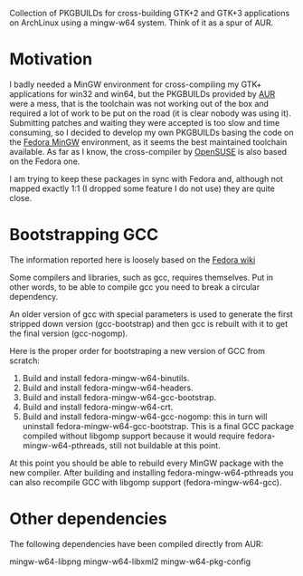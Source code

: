 Collection of PKGBUILDs for cross-building GTK+2 and GTK+3 applications on
ArchLinux using a mingw-w64 system. Think of it as a spur of AUR.

Motivation
==========

I badly needed a MinGW environment for cross-compiling my GTK+ applications for
win32 and win64, but the PKGBUILDs provided by [AUR](http://aur.archlinux.org/)
were a mess, that is the toolchain was not working out of the box and required
a lot of work to be put on the road (it is clear nobody was using it).
Submitting patches and waiting they were accepted is too slow and time
consuming, so I decided to develop my own PKGBUILDs basing the code on the
[Fedora MinGW](http://pkgs.fedoraproject.org/cgit/) environment, as it seems
the best maintained toolchain available. As far as I know, the cross-compiler
by [OpenSUSE](http://build.opensuse.org/project/show?project=windows:mingw) is
also based on the Fedora one.

I am trying to keep these packages  in sync with Fedora and, although not
mapped exactly 1:1 (I dropped some feature I do not use) they are quite close.

Bootstrapping GCC
=================

The information reported here is loosely based on the
[Fedora wiki](http://fedoraproject.org/wiki/MinGW/CrossCompilerFramework)

Some compilers and libraries, such as gcc, requires themselves. Put in other
words, to be able to compile gcc you need to break a circular dependency.

An older version of gcc with special parameters is used to generate the first
stripped down version (gcc-bootstrap) and then gcc is rebuilt with it to get
the final version (gcc-nogomp).

Here is the proper order for bootstraping a new version of GCC from scratch:

1. Build and install fedora-mingw-w64-binutils.
2. Build and install fedora-mingw-w64-headers.
3. Build and install fedora-mingw-w64-gcc-bootstrap.
4. Build and install fedora-mingw-w64-crt.
5. Build and install fedora-mingw-w64-gcc-nogomp: this in turn will uninstall
   fedora-mingw-w64-gcc-bootstrap. This is a final GCC package compiled
   without libgomp support because it would require fedora-mingw-w64-pthreads,
   still not buildable at this point.

At this point you should be able to rebuild every MinGW package with the new
compiler. After building and installing fedora-mingw-w64-pthreads you can
also recompile GCC with libgomp support (fedora-mingw-w64-gcc).

Other dependencies
==================

The following dependencies have been compiled directly from AUR:

mingw-w64-libpng
mingw-w64-libxml2
mingw-w64-pkg-config
